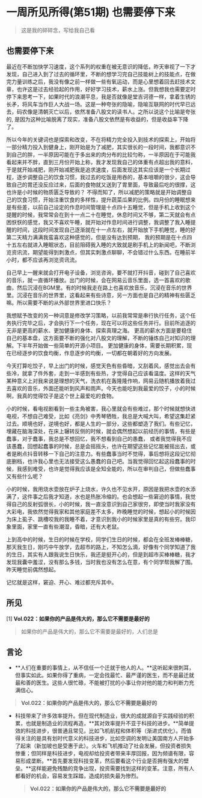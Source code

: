 # 一周所见所得(第51期) 也需要停下来

> 这是我的碎碎念，写给我自己看

## 也需要停下来

最近在不断加快学习速度，这个系列的权重在被无意识的降低，昨天审视了一下才发现，自己进入到了过去的循环里，不断的想学习完自己技能树上的技能点，在做完力量训练之后，我没有像之前一样做一些有氧运动，而是心里想着回去赶技术文章，也许这是过去经验起的作用，好好学习技术，薪水上涨。但我想我也需要定时停下来思考一下，如果时代的浪潮平息，我是否就像是堂吉诃德一样，拿着生锈的长矛，将风车当作巨人大战一场。这是一种夸张的隐喻，隐喻互联网的时代早已远去，码农像是清朝灭亡以后，依然准备八股文的读书人。之所以说这个比喻是夸张的, 是因为这种比喻脱离了现实，准备八股文依然是有收益的，但是收益率下降了。

所以今年的关键词也是探索和改变，不在将精力完全投入到技术的探索上，开始将一部分精力投入到健身上，刚开始是为了减肥，其实很长的一段时间，我都意识不到自己的胖，一半原因可能在于多出来的肉分布的比较匀称，一半原因在于可能我看起来并不胖，直到三月份开始上称，我才发现我自己的体重有点超出我的意料，于是就开始减肥，刚开始减肥我是追求速度，后面发现这其实应该是一个长期过程，逐步调整自己的饮食习惯，我过去的吃饭是用吞的，基本咀嚼的很少，这会导致自己的胃还没反应过来，后面的食物就又送到了胃里面，导致最后吃的很撑，这也许是小时候的物质匮乏导致的？ 不得而知了，所以减肥的策略就是开始调整自己的饮食习惯，开始注重饮食的多样性，提升蔬菜瓜果的比例。四月份的睡眠想来是有些差，以前自己设定的作息时间管理是十点四十五睡觉，但是手机上收到这个提醒的时候，我常常会在到十一点二十在睡觉，休息时间又不够，第二天就会有点困恹恹的感觉，我又不喜欢午睡，就开始对作息时间进行调整，我调整了我入睡提醒的时间，这段时间发现自己逐渐就在十一点左右，就开始放下手机睡觉，睡的好第二天精力满满我蛮喜欢这种感觉的，但是没有达到预期， 我的预期是在十点四十五左右就进入睡眠状态，目前阻碍我入睡的大致就是刷手机上的新闻吧，不断浏览资讯流，期望能得到刺激点，但其实刺激点聊聊，不会错过什么东西。在睡前半小时，都不应该再浏览资讯流。 

自己早上一醒来就会打开电子设备，浏览咨询，要不就打开抖音，碰到了自己喜欢的音乐，就一直循环播放。出门的时候，会在网易云音乐里面，选一首喜欢的歌曲，然后沉浸在BGM里。有的时候我走在路上也喜欢放音乐，沉浸在音乐的世界里。沉浸在音乐的世界里，这看起来有些诗意，另一方面也是自己的精神有些匮乏嘛。所以需要不断的从外部世界里进口快乐？

我想赋予改变的另一种词意是修改学习策略，以前我常常是串行执行任务，这个任务执行完毕之后，才会执行下一个任务，现在可以将这些任务并行。目前所追逐的无非是更高的薪水、更加健康的身体、探索真理之海。 更高的薪水方面是要稳住自己的基本盘，这方面要不断的强化对八股文的理解，不断的锤炼自己对知识的理解。下半年开始做一些简单的开源小项目。 更加健康的身体，需要长期积累，现在已经逐步的饮食均衡，作息逐步的均衡，一切都在朝着好的方向发展。

今天打算吃饺子，早上出门的时候，感觉天色有些昏暗，又刮着风，感觉出去会有些冷，就拿了件外套，走到一半感到有些热，才觉得自己应该看温度。这样的天气某种意义上对我来说是理想的天气，洗衣机在轰隆隆作响，网易云随机播放着我过去喜欢的音乐，外面还能听到风声和雨声。今天也能吃到我最爱的饺子，小的时候啊，我真的觉得饺子是这个世上最爱吃的食物。

小的时候，看电视剧看到一些主角被害，我心里就会有些难过，那个时候就想快进电视，不想自己难受，比如《亮剑》中秀琴牺牲，我总是大喊大叫，希望这集赶紧过去。顺境也好，逆境也好，都是人生的一部分，这些都塑造了我们。有些记忆，埋藏在脑海深处，在床上辗转反侧的时候，就会偶然想起以前经历的事情，有些是蠢事，对于蠢事，我总是不想回忆，我不想看到自己的愚蠢， 或者我觉得我不应该愚蠢，回想起蠢事的时候，总是会摇摇头，也许在期望这些记忆能被摇出去，或者是刷点抖音转移一下自己的注意力。有些蠢事当时不觉得，事后想将这段记忆彻底删档，也许我心里也无法接受这么愚蠢的自己吧。当我觉得回忆起这段蠢事的时候，我感到难受，也许是觉得我应该是全知全能的，所以在审判自己，但做些蠢事又有些什么呢？ 

小的时候，我用烧水壶放在炉子上烧水，许久也不见水开，原因是我把水壶的水添满了，这件事之后我才知道，水也是热胀冷缩的。也会想起一些窘迫的事情，我觉得自己的反射弧很长，小的时候，我一直没意识到自己家很穷，即使当时我家没有大彩电，我依然觉得我家和其他家庭差不太多，昨晚睡觉的时候，想起小的时候因为床上虱子、跳槽咬我的我睡不着，才意识到我小的时候家里是真的有些穷。我印象里面，家里一直有些潮湿，昏暗，还有大老鼠。 

上到高中的时候，生日的时候在学校，同学们生日的时候，都会在全班发棒棒糖，那天我生日，刚巧中午放学，去超市的路上，不知怎么滴，好像有个同学知道了我的生日，其实有人跟我说生日快乐，我还是挺开心的，但是到超市买棒棒糖，我才发现我囊中羞涩，没有那么多钱，当时我也没有怎么在意，有个同学帮我解了围。昨天睡觉前偶然想起。

记忆就是这样，窘迫、开心、难过都充斥其中。

## 所见

[1] **Vol.022：如果你的产品是伟大的，那么它不需要是最好的**

> 如果你的产品是伟大的，那么它不需要是最好的，人们总是





## 言论

- **人们在重要的事情上，从不信任一个迁就于他人的人。**这听起来很刺耳，但事实如此。如果你得了重病，一定会找最忙、最严谨的医生，而不是最迁就最和善的医生。这些人很忙碌，不能被打扰的小事让你对他的能力和判断力充满信心。

> **Vol.022：如果你的产品是伟大的，那么它不需要是最好的**



- 科技带来了许多效率提升。但在现代制造业，很大的成就源自于实践经验的积累，也就是制造业的流程再造，**其对效率提升不亚于科技的进步。**简单提效的科技进步，很普通且常见，比如飞机航程和体积等（渐进式优化）。而值得关注的是具有划时代意义的科技进步，比如空调的发明让美国南方人开始多了起来（新加坡也是受惠于此）。火车和飞机推动了社会发展，但投资者损失惨重；但同样是科技进步，电视却给投资者带来丰厚回报，因为频谱有限，容易形成垄断。**首先要发现科技变革，然后要看这个行业是否拥有强大的壁垒。**这样能避免残酷的竞争出现，投资需要找到这样的变革。注意，所有人都看好的机会，容易发生踩踏，造成的损失最为惨烈。

  > **Vol.022：如果你的产品是伟大的，那么它不需要是最好的**